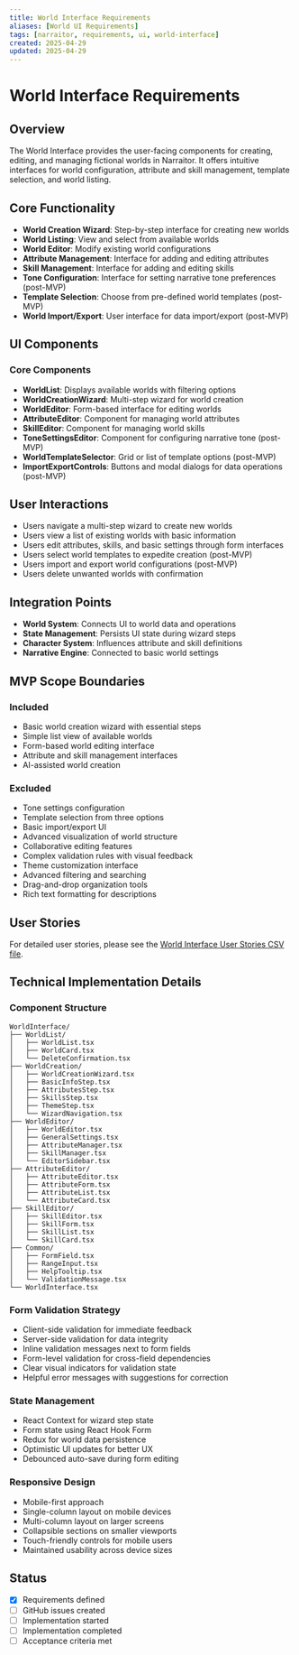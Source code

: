```yaml
---
title: World Interface Requirements
aliases: [World UI Requirements]
tags: [narraitor, requirements, ui, world-interface]
created: 2025-04-29
updated: 2025-04-29
---
```


# World Interface Requirements

## Overview
The World Interface provides the user-facing components for creating, editing, and managing fictional worlds in Narraitor. It offers intuitive interfaces for world configuration, attribute and skill management, template selection, and world listing.

## Core Functionality
- **World Creation Wizard**: Step-by-step interface for creating new worlds
- **World Listing**: View and select from available worlds
- **World Editor**: Modify existing world configurations
- **Attribute Management**: Interface for adding and editing attributes
- **Skill Management**: Interface for adding and editing skills
- **Tone Configuration**: Interface for setting narrative tone preferences (post-MVP)
- **Template Selection**: Choose from pre-defined world templates (post-MVP)
- **World Import/Export**: User interface for data import/export (post-MVP)

## UI Components

### Core Components
- **WorldList**: Displays available worlds with filtering options
- **WorldCreationWizard**: Multi-step wizard for world creation
- **WorldEditor**: Form-based interface for editing worlds
- **AttributeEditor**: Component for managing world attributes
- **SkillEditor**: Component for managing world skills
- **ToneSettingsEditor**: Component for configuring narrative tone (post-MVP)
- **WorldTemplateSelector**: Grid or list of template options (post-MVP)
- **ImportExportControls**: Buttons and modal dialogs for data operations (post-MVP)

## User Interactions
- Users navigate a multi-step wizard to create new worlds
- Users view a list of existing worlds with basic information
- Users edit attributes, skills, and basic settings through form interfaces
- Users select world templates to expedite creation (post-MVP)
- Users import and export world configurations (post-MVP)
- Users delete unwanted worlds with confirmation

## Integration Points
- **World System**: Connects UI to world data and operations
- **State Management**: Persists UI state during wizard steps
- **Character System**: Influences attribute and skill definitions
- **Narrative Engine**: Connected to basic world settings

## MVP Scope Boundaries

### Included
- Basic world creation wizard with essential steps
- Simple list view of available worlds
- Form-based world editing interface
- Attribute and skill management interfaces
- AI-assisted world creation

### Excluded
- Tone settings configuration
- Template selection from three options
- Basic import/export UI
- Advanced visualization of world structure
- Collaborative editing features
- Complex validation rules with visual feedback
- Theme customization interface
- Advanced filtering and searching
- Drag-and-drop organization tools
- Rich text formatting for descriptions

## User Stories

For detailed user stories, please see the [World Interface User Stories CSV file](./world-configuration-user-stories.csv).

## Technical Implementation Details

### Component Structure
```
WorldInterface/
├── WorldList/
│   ├── WorldList.tsx
│   ├── WorldCard.tsx
│   └── DeleteConfirmation.tsx
├── WorldCreation/
│   ├── WorldCreationWizard.tsx
│   ├── BasicInfoStep.tsx
│   ├── AttributesStep.tsx
│   ├── SkillsStep.tsx
│   ├── ThemeStep.tsx
│   └── WizardNavigation.tsx
├── WorldEditor/
│   ├── WorldEditor.tsx
│   ├── GeneralSettings.tsx
│   ├── AttributeManager.tsx
│   ├── SkillManager.tsx
│   └── EditorSidebar.tsx
├── AttributeEditor/
│   ├── AttributeEditor.tsx
│   ├── AttributeForm.tsx
│   ├── AttributeList.tsx
│   └── AttributeCard.tsx
├── SkillEditor/
│   ├── SkillEditor.tsx
│   ├── SkillForm.tsx
│   ├── SkillList.tsx
│   └── SkillCard.tsx
├── Common/
│   ├── FormField.tsx
│   ├── RangeInput.tsx
│   ├── HelpTooltip.tsx
│   └── ValidationMessage.tsx
└── WorldInterface.tsx
```

### Form Validation Strategy
- Client-side validation for immediate feedback
- Server-side validation for data integrity
- Inline validation messages next to form fields
- Form-level validation for cross-field dependencies
- Clear visual indicators for validation state
- Helpful error messages with suggestions for correction

### State Management
- React Context for wizard step state
- Form state using React Hook Form
- Redux for world data persistence
- Optimistic UI updates for better UX
- Debounced auto-save during form editing

### Responsive Design
- Mobile-first approach
- Single-column layout on mobile devices
- Multi-column layout on larger screens
- Collapsible sections on smaller viewports
- Touch-friendly controls for mobile users
- Maintained usability across device sizes

## Status
- [x] Requirements defined
- [ ] GitHub issues created
- [ ] Implementation started
- [ ] Implementation completed
- [ ] Acceptance criteria met